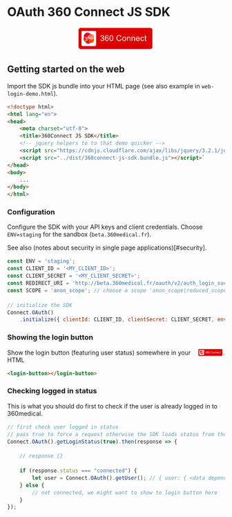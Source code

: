 # OAuth 360 Connect JS SDK

<div style="text-align:center">
<img src="test/docs/login-button-loggedout.png" height="52" alt="360connect login button">
</div>

## Getting started on the web

Import the SDK js bundle into your HTML page (see also example in `web-login-demo.html`).

```html
<!doctype html>
<html lang="en">
<head>
    <meta charset="utf-8">
    <title>360Connect JS SDK</title>
    <!-- jquery helpers to to that demo quicker -->
    <script src="https://cdnjs.cloudflare.com/ajax/libs/jquery/3.2.1/jquery.slim.min.js"></script>
    <script src="../dist/360connect-js-sdk.bundle.js"></script>`
</head>
<body>
    ...
</body>
</html>
```

### Configuration

Configure the SDK with your API keys and client credentials. Choose `ENV=staging` for the sandbox (`beta.360medical.fr`).

See also (notes about security in single page applications)[#security].

```javascript
const ENV = 'staging';
const CLIENT_ID = '<MY_CLIENT_ID>';
const CLIENT_SECRET = '<MY_CLIENT_SECRET>';
const REDIRECT_URI = 'http://beta.360medical.fr/oauth/v2/auth_login_success'; // to enable the web popup
const SCOPE = 'anon_scope'; // choose a scope 'anon_scope|reduced_scope|full_scope'

// initialize the SDK
Connect.OAuth()
    .initialize({ clientId: CLIENT_ID, clientSecret: CLIENT_SECRET, environment: ENV });

```

### Showing the login button

<div style="display:flex">
Show the login button (featuring user status) somewhere in your HTML <img src="test/docs/login-button-loggedout.png" height="17" alt="360connect login button" style="display:inline-block;margin-left:4px">.
</div>

```html
<login-button></login-button>
```

### Checking logged in status

This is what you should do first to check if the user is already logged in to 360medical.

```javascript
// first check user logged in status
// pass true to force a request otherwise the SDK loads status from the cache
Connect.OAuth().getLoginStatus(true).then(response => {

    // response {}

    if (response.status === "connected") {
        let user = Connect.OAuth().getUser(); // { user: { <data depends on the scope...> } }    
    } else {
        // not connected, we might want to show to login button here
    }
});
```
